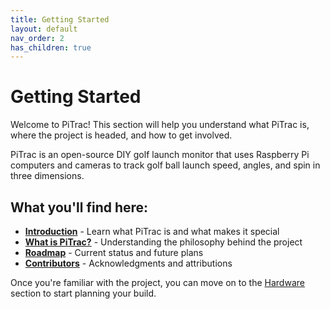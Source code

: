 ```yaml
---
title: Getting Started
layout: default
nav_order: 2
has_children: true
---
```


# Getting Started

Welcome to PiTrac! This section will help you understand what PiTrac is, where the project is headed, and how to get involved.

PiTrac is an open-source DIY golf launch monitor that uses Raspberry Pi computers and cameras to track golf ball launch speed, angles, and spin in three dimensions.

## What you'll find here:

- **[Introduction](introduction.md)** - Learn what PiTrac is and what makes it special
- **[What is PiTrac?](what-is-pitrac.md)** - Understanding the philosophy behind the project
- **[Roadmap](roadmap.md)** - Current status and future plans
- **[Contributors](contributors.md)** - Acknowledgments and attributions

Once you're familiar with the project, you can move on to the [Hardware](../hardware/) section to start planning your build.